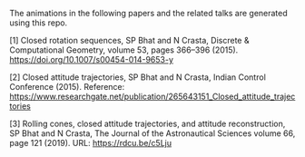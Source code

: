 The animations in the following papers and the related talks are generated using this repo.

[1] Closed rotation sequences, SP Bhat and N Crasta, Discrete & Computational Geometry, volume 53, pages 366–396 (2015). https://doi.org/10.1007/s00454-014-9653-y

[2] Closed attitude trajectories, SP Bhat and N Crasta, Indian Control Conference (2015). Reference:  https://www.researchgate.net/publication/265643151_Closed_attitude_trajectories

[3] Rolling cones, closed attitude trajectories, and attitude reconstruction, SP Bhat and N Crasta, The Journal of the Astronautical Sciences volume 66, page 121 (2019). URL: https://rdcu.be/c5Lju
